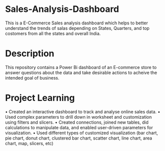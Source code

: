 # Sales-Analysis-Dashboard
This is a E-Commerce Sales analysis dashboard which helps to better understand the trends of salas depending on States, Quarters, and top costomers from all the states and overall India.
# Description
This repository contains a Power Bi dashboard of an E-commerce store to answer questions about the data and take desirable actions to acheive the intended goal of business.
# Project Learning
•	Created an interactive dashboard to track and analyse online sales data.
•	Used complex parameters to drill down in worksheet and customization using filters and slicers.
•	Created connections, joined new tables, did calculations to manipulate data, and enabled user-driven parameters for visualization.
•	Used different types of customized visualization (bar chart, pie chart, donut chart, clustered bar chart, scatter chart, line chart, area chart, map, slicers, etc)
